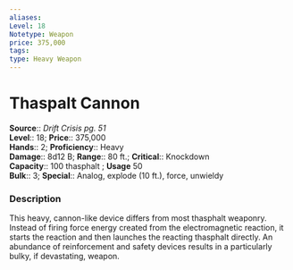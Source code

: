 ```yaml
---
aliases: 
Level: 18
Notetype: Weapon
price: 375,000
tags: 
type: Heavy Weapon
---
```


# Thaspalt Cannon

**Source**:: _Drift Crisis pg. 51_  
**Level**:: 18;
**Price**:: 375,000  
**Hands**:: 2;
**Proficiency**:: Heavy  
**Damage**:: 8d12 B; **Range**:: 80 ft.;
**Critical**:: Knockdown  
**Capacity**:: 100 thasphalt ; **Usage** 50  
**Bulk**:: 3;
**Special**:: Analog, explode (10 ft.), force, unwieldy

### Description

This heavy, cannon-like device differs from most thasphalt weaponry. Instead of firing force energy created from the electromagnetic reaction, it starts the reaction and then launches the reacting thasphalt directly. An abundance of reinforcement and safety devices results in a particularly bulky, if devastating, weapon.
